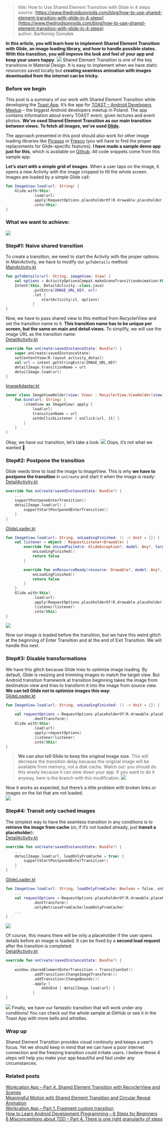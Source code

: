 > title: How to Use Shared Element Transition with Glide in 4 steps 
> source: [https://www.thedroidsonroids.com/blog/how-to-use-shared-element-transition-with-glide-in-4-steps](https://www.thedroidsonroids.com/blog/how-to-use-shared-element-transition-with-glide-in-4-steps)  
> author: Bartłomiej Osmałek

**In this article, you will learn how to implement Shared Element Transition with Glide, an image loading library, and how to handle possible states. With this transition, you will improve the look and feel of your app and keep your users happy.**
![](https://www.thedroidsonroids.com/wp-content/uploads/2018/03/Glide-blogpost-e1523968204264-750x375.jpg)
Shared Element Transition is one of the key transitions in Material Design. It is easy to implement when we have static resources saved locally but **creating seamless animation with images downloaded from the internet can be tricky.**

### Before we begin
This post is a summary of our work with Shared Element Transition while developing the [Toast App](https://play.google.com/store/apps/details?id=pl.droidsonroids.toast). It’s the app for [TOAST – Android Developers Meetup](https://www.facebook.com/toastwroclaw/) – the biggest Android developers meetup in Poland. The app contains information about every TOAST event, given lectures and event photos. **We’ve used Shared Element Transition as our main transition between views. To fetch all images, we’ve used [Glide](https://bumptech.github.io/glide/).**

The approach presented in this post should also work for other image loading libraries like [Picasso](https://square.github.io/picasso/) or [Fresco](http://frescolib.org/) (you will have to find the proper replacements for Glide-specific features). **I have made a sample demo app just for this**, which is available on [Github](Github). All code snippets come from this sample app.

**Let’s start with a simple grid of images**. When a user taps on the image, it opens a new Activity with the image cropped to fill the whole screen. Images are loaded by a simple Glide call:

``` kotlin
fun ImageView.load(url: String) {
    Glide.with(this)
            .load(url)
            .apply(RequestOptions.placeholderOf(R.drawable.placeholder))
            .into(this)
}
```
### What we want to achieve:
![](https://media.giphy.com/media/pb1pyVi9DnfVi0KZsE/giphy.gif) 

### Step#1: Naive shared transition
To create a transition, we need to start the Activity with the proper options. In MainActivity, we have to modify our `goToDetails` method:  
[MainActivity.kt](https://gist.github.com/Nonda95/53e7b976e77c7adcba53f1c3ca19a174#file-mainactivity-kt)
``` kotlin
fun goToDetails(url: String, imageView: View) {
    val options = ActivityOptionsCompat.makeSceneTransitionAnimation(this, imageView, imageView.transitionName).toBundle()
    Intent(this, DetailActivity::class.java)
            .putExtra(IMAGE_URL_KEY, url)
            .let {
                startActivity(it, options)
            }
}
```

Now, we have to pass shared view to this method from RecyclerView and set the transition name to it. **This transition name has to be unique per screen, but the same on main and detail views.** To simplify, we will use the image URL as the transition name:  
[DetailActivity.kt](https://gist.github.com/Nonda95/22c4206ee838bb483b782285d7f92e61#file-detailactivity-kt)
``` kotlin
override fun onCreate(savedInstanceState: Bundle?) {
    super.onCreate(savedInstanceState)
    setContentView(R.layout.activity_detail)
    val url = intent.getStringExtra(IMAGE_URL_KEY)
    detailImage.transitionName = url
    detailImage.load(url)
}
```
[ImageAdapter.kt](https://gist.github.com/Nonda95/22c4206ee838bb483b782285d7f92e61#file-imageadapter-kt)
``` kotlin
inner class ImageViewHolder(view: View) : RecyclerView.ViewHolder(view) {
    fun bind(url: String) {
        (itemView as ImageView).apply {
            load(url)
            transitionName = url
            setOnClickListener { onClick(url, it) }
        }
    }
}
```
Okay, we have our transition, let’s take a look:
![](https://media.giphy.com/media/B2TTV3XNP9nnlGS19d/giphy.gif)
Oops, it’s not what we wanted 🙁

### Step#2: Postpone the transition
Glide needs time to load the image to ImageView. This is why **we have to postpone the transition** in `onCreate` and start it when the image is ready:
[DetailActivity.kt](https://gist.github.com/Nonda95/29a4904be147ddb3466a628c649a88c3#file-detailactivity-kt)
``` kotlin
override fun onCreate(savedInstanceState: Bundle?) {
    ...
    supportPostponeEnterTransition()
    detailImage.load(url) {
        supportStartPostponedEnterTransition()
    }
}
```
[GlideLoader.kt](https://gist.github.com/Nonda95/29a4904be147ddb3466a628c649a88c3#file-glideloader-kt)
``` kotlin
fun ImageView.load(url: String, onLoadingFinished: () -> Unit = {}) {
    val listener = object : RequestListener<Drawable> {
        override fun onLoadFailed(e: GlideException?, model: Any?, target: Target<Drawable>?, isFirstResource: Boolean): Boolean {
            onLoadingFinished()
            return false
        }

        override fun onResourceReady(resource: Drawable?, model: Any?, target: Target<Drawable>?, dataSource: DataSource?, isFirstResource: Boolean): Boolean {
            onLoadingFinished()
            return false
        }
    }
    Glide.with(this)
            .load(url)
            .apply(RequestOptions.placeholderOf(R.drawable.placeholder))
            .listener(listener)
            .into(this)
}
```
![](https://media.giphy.com/media/1mgP2w8cu8b5vxsdUY/giphy.gif)

Now our image is loaded before the transition, but we have this weird glitch at the beginning of Enter Transition and at the end of Exit Transition. We will handle this next.  

### Step#3: Disable transformations

We have this glitch because Glide tries to optimize image loading. By default, Glide is resizing and trimming images to match the target view. But Android transition framework at transition beginning takes the image from destination view and tries to transform it into the image from source view. **We can tell Glide not to optimize images this way:**   
[GlideLoader.kt](https://gist.github.com/Nonda95/2942cc419a9ad0f7c01eb6229be35ed8#file-glideloader-kt)
``` kotlin
fun ImageView.load(url: String, onLoadingFinished: () -> Unit = {}) {
    ...
    val requestOptions = RequestOptions.placeholderOf(R.drawable.placeholder)
            .dontTransform()
    Glide.with(this)
            .load(url)
            .apply(requestOptions)
            .listener(listener)
            .into(this)
}
```

> **We can also tell Glide to keep the original image size.** This will decrease the transition delay because the original image will be available from memory, not a disk cache. Watch out: you should do this wisely because it can slow down your app. If you want to do it anyway, here is the branch with this modification.
![](https://media.giphy.com/media/PKL7wWhDf0j8RbphHz/giphy.gif)

Now it works as expected, but there’s a little problem with broken links or images on the list that are not loaded.  
![](https://media.giphy.com/media/1kTNPRQBPG9GJinzaP/giphy.gif)

### Step#4: Transit only cached images
The simplest way to have the seamless transition in any conditions is to **retrieve the image from cache** (or, if it’s not loaded already, just **transit a placeholder**):  
[DetailActivity.kt](https://gist.github.com/Nonda95/145c9cfae9780a85d8a3f60c35853aed#file-detailactivity-kt)
``` kotlin
override fun onCreate(savedInstanceState: Bundle?) {
    ...
    detailImage.load(url, loadOnlyFromCache = true) {
        supportStartPostponedEnterTransition()
    }
}
```
[GlideLoader.kt](https://gist.github.com/Nonda95/145c9cfae9780a85d8a3f60c35853aed#file-glideloader-kt)
``` kotlin
fun ImageView.load(url: String, loadOnlyFromCache: Boolean = false, onLoadingFinished: () -> Unit = {}) {
    ...
    val requestOptions = RequestOptions.placeholderOf(R.drawable.placeholder)
            .dontTransform()
            .onlyRetrieveFromCache(loadOnlyFromCache)
    ...
}
```
![](https://media.giphy.com/media/MU3Af98As5cpUPhf9r/giphy.gif)

Of course, this means there will be only a placeholder if the user opens details before an image is loaded. It can be fixed by a **second load request** after the transition is completed:  
[DetailActivity.kt](https://gist.github.com/Nonda95/95d57d45fdf0590c3e804885ed211220#file-detailactivity-kt)
``` kotlin
override fun onCreate(savedInstanceState: Bundle?) {
    ...
    window.sharedElementEnterTransition = TransitionSet()
            .addTransition(ChangeImageTransform())
            .addTransition(ChangeBounds())
            .apply {
                doOnEnd { detailImage.load(url) }
            }
}	
```
![](https://media.giphy.com/media/521OqXH8I5SzFEKW6R/giphy.gif)
Finally, we have our fantastic transition that will work under any conditions! You can check out the whole sample at GitHub or see it in the Toast App with more bells and whistles.  

### Wrap up
Shared Element Transition provides visual continuity and keeps a user’s focus. Yet we should keep in mind that we can have a poor internet connection and the freezing transition could irritate users. I believe these 4 steps will help you make your app beautiful and fast under any circumstances.

### Related posts
[Workcation App – Part 4. Shared Element Transition with RecyclerView and Scenes](https://www.thedroidsonroids.com/blog/workcation-app-part-4-shared-element-transition-recyclerview-scenes)    
[Meaningful Motion with Shared Element Transition and Circular Reveal Animation](https://www.thedroidsonroids.com/blog/meaningful-motion-with-shared-element-transition-and-circular-reveal-animation)  
[Workcation App – Part 1. Fragment custom transition](https://www.thedroidsonroids.com/blog/workcation-app-part-1-fragments-custom-transition)  
[How to Learn Android Development Programming – 6 Steps for Beginners](https://www.thedroidsonroids.com/blog/how-to-learn-android-development-programming)  
[6 Misconceptions about TDD – Part 4. There is one right granularity of steps]()    







